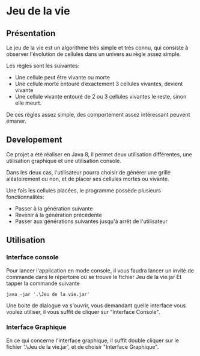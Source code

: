 # Jeu de la vie

## Présentation
Le jeu de la vie est un algorithme très simple et très connu, qui consiste à observer l'évolution de cellules dans un univers au règle assez simple.

Les règles sont les suivantes:

- Une cellule peut être vivante ou morte
- Une cellule morte entouré d’exactement 3 cellules vivantes, devient vivante
- Une cellule vivante entouré de 2 ou 3 cellules vivantes le reste, sinon elle meurt.

De ces règles assez simple, des comportement assez intéressant peuvent émaner.

## Developement

Ce projet a été réaliser en Java 8, il permet deux utilisation différentes, une utilisation graphique et une utilisation console.

Dans les deux cas, l'utilisateur pourra choisir de générer une grille aléatoirement ou non, et de placer ses cellules mortes ou vivante.

Une fois les cellules placées, le programme possède plusieurs fonctionnalités:
- Passer à la génération suivante
- Revenir à la génération précédente
- Passer aux générations suivantes jusqu'à arrêt de l'utilisateur

## Utilisation

### Interface console

Pour lancer l'application en mode console, il vous faudra lancer un invité de commande dans le répertoire où se trouve le fichier Jeu de la vie.jar
Et tapper la commande suivante
```shell
java -jar '.\Jeu de la vie.jar'
```

Une boite de dialogue va s'ouvrir, vous demandant quelle interface vous voulez utiliser, il vous suffit de cliquer sur "Interface Console".

### Interface Graphique

En ce qui concerne l'interface graphique, il suffit double cliquer sur le fichier '.\Jeu de la vie.jar', et de choisir "Interface Graphique". 